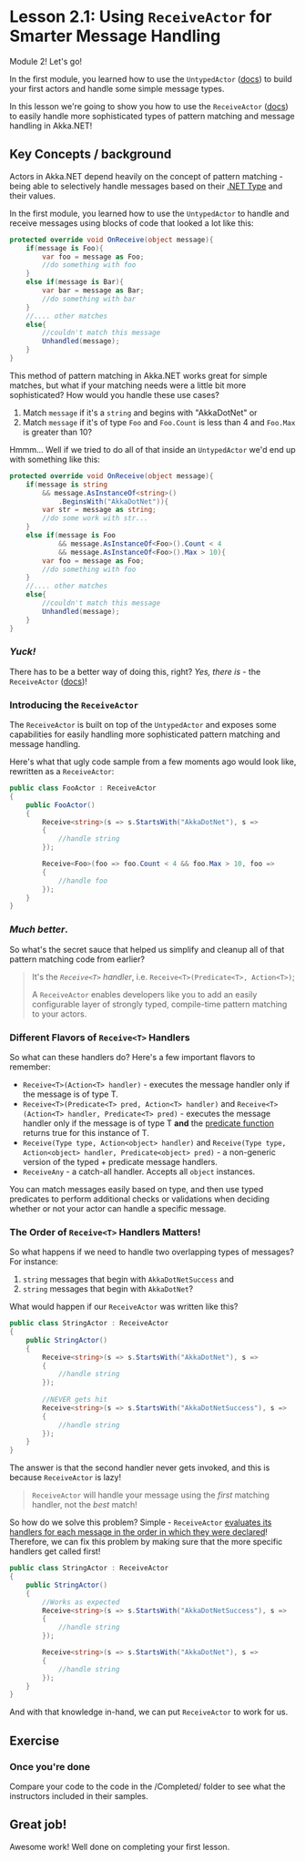 # Lesson 2.1: Using `ReceiveActor` for Smarter Message Handling

Module 2! Let's go!

In the first module, you learned how to use the `UntypedActor` ([docs](http://getakka.net/wiki/Working%20with%20actors#untypedactor-api "Akka.NET Untyped Actors")) to build your first actors and handle some simple message types. 

In this lesson we're going to show you how to use the `ReceiveActor` ([docs](http://getakka.net/wiki/ReceiveActor "Akka.NET - ReceiveActor")) to easily handle more sophisticated types of pattern matching and message handling in Akka.NET!

## Key Concepts / background
Actors in Akka.NET depend heavily on the concept of pattern matching - being able to selectively handle messages based on their [.NET Type](https://msdn.microsoft.com/en-us/library/ms173104.aspx) and their values.

In the first module, you learned how to use the `UntypedActor` to handle and receive messages using blocks of code that looked a lot like this:

```csharp
protected override void OnReceive(object message){
	if(message is Foo){
		var foo = message as Foo;
		//do something with foo
	}
	else if(message is Bar){
		var bar = message as Bar;
		//do something with bar
	}
	//.... other matches
	else{
		//couldn't match this message
		Unhandled(message);
	}
}
```

This method of pattern matching in Akka.NET works great for simple matches, but what if your matching needs were a little bit more sophisticated? How would you handle these use cases?

1. Match `message` if it's a `string` and begins with "AkkaDotNet" or
2. Match `message` if it's of type `Foo` and `Foo.Count` is less than 4 and `Foo.Max` is greater than 10?

Hmmm... Well if we tried to do all of that inside an `UntypedActor` we'd end up with something like this:

```csharp
protected override void OnReceive(object message){
	if(message is string 
		&& message.AsInstanceOf<string>()
			.BeginsWith("AkkaDotNet")){
		var str = message as string;
		//do some work with str...
	}
	else if(message is Foo 
			&& message.AsInstanceOf<Foo>().Count < 4
			&& message.AsInstanceOf<Foo>().Max > 10){
		var foo = message as Foo;
		//do something with foo
	}
	//.... other matches
	else{
		//couldn't match this message
		Unhandled(message);
	}
}
```

### *Yuck!*

There has to be a better way of doing this, right? *Yes, there is* - the `ReceiveActor` ([docs](http://getakka.net/wiki/ReceiveActor "Akka.NET - ReceiveActor"))!

### Introducing the `ReceiveActor`

The `ReceiveActor` is built on top of the `UntypedActor` and exposes some capabilities for easily handling more sophisticated pattern matching and message handling.

Here's what that ugly code sample from a few moments ago would look like, rewritten as a `ReceiveActor`:

```csharp
public class FooActor : ReceiveActor
{
    public FooActor()
    {
        Receive<string>(s => s.StartsWith("AkkaDotNet"), s =>
        {
            //handle string
        });

        Receive<Foo>(foo => foo.Count < 4 && foo.Max > 10, foo =>
        {
            //handle foo
        });
    }
}
```

### *Much better*.

So what's the secret sauce that helped us simplify and cleanup all of that pattern matching code from earlier?

> It's the *`Receive<T>` handler*, i.e. `Receive<T>(Predicate<T>, Action<T>)`; 
> 
> A `ReceiveActor` enables developers like you to add an easily configurable layer of strongly typed, compile-time pattern matching to your actors.

### Different Flavors of `Receive<T>` Handlers

So what can these handlers do? Here's a few important flavors to remember:

* `Receive<T>(Action<T> handler)` - executes the message handler only if the message is of type T.
* `Receive<T>(Predicate<T> pred, Action<T> handler)` and `Receive<T>(Action<T> handler, Predicate<T> pred)` - executes the message handler only if the message is of type T **and** the [predicate function](https://msdn.microsoft.com/en-us/library/bfcke1bz.aspx) returns true for this instance of T.
* `Receive(Type type, Action<object> handler)` and `Receive(Type type, Action<object> handler, Predicate<object> pred)` - a non-generic version of the typed + predicate message handlers.
* `ReceiveAny` - a catch-all handler. Accepts all `object` instances.

You can match messages easily based on type, and then use typed predicates to perform additional checks or validations when deciding whether or not your actor can handle a specific message.

### The Order of `Receive<T>` Handlers Matters!

So what happens if we need to handle two overlapping types of messages? For instance:

1. `string` messages that begin with `AkkaDotNetSuccess` and
2. `string` messages that begin with `AkkaDotNet`?

What would happen if our `ReceiveActor` was written like this?

```csharp
public class StringActor : ReceiveActor
{
    public StringActor()
    {
        Receive<string>(s => s.StartsWith("AkkaDotNet"), s =>
        {
            //handle string
        });
		
		//NEVER gets hit
        Receive<string>(s => s.StartsWith("AkkaDotNetSuccess"), s =>
        {
            //handle string
        });
    }
}
```

The answer is that the second handler never gets invoked, and this is because `ReceiveActor` is lazy!


> `ReceiveActor` will handle your message using the *first* matching handler, not the *best* match!

So how do we solve this problem? Simple - `ReceiveActor` [evaluates its handlers for each message in the order in which they were declared](http://getakka.net/wiki/ReceiveActor#handler-priority)! Therefore, we can fix this problem by making sure that the more specific handlers get called first!

```csharp
public class StringActor : ReceiveActor
{
    public StringActor()
    {
		//Works as expected
        Receive<string>(s => s.StartsWith("AkkaDotNetSuccess"), s =>
        {
            //handle string
        });

        Receive<string>(s => s.StartsWith("AkkaDotNet"), s =>
        {
            //handle string
        });
    }
}
```

And with that knowledge in-hand, we can put `ReceiveActor` to work for us.

## Exercise

### Once you're done
Compare your code to the code in the /Completed/ folder to see what the instructors included in their samples.

## Great job!
Awesome work! Well done on completing your first lesson.
